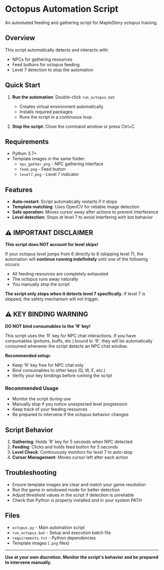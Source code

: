 # Octopus Automation Script

An automated feeding and gathering script for MapleStory octopus training.

## Overview

This script automatically detects and interacts with:
- NPCs for gathering resources
- Feed buttons for octopus feeding
- Level 7 detection to stop the automation

## Quick Start

1. **Run the automation**: Double-click `run_octopus.bat`
   - Creates virtual environment automatically
   - Installs required packages
   - Runs the script in a continuous loop

2. **Stop the script**: Close the command window or press Ctrl+C

## Requirements

- Python 3.7+
- Template images in the same folder:
  - `npc_gather.png` - NPC gathering interface
  - `feed.png` - Feed button
  - `level7.png` - Level 7 indicator

## Features

- **Auto-restart**: Script automatically restarts if it stops
- **Template matching**: Uses OpenCV for reliable image detection
- **Safe operation**: Moves cursor away after actions to prevent interference
- **Level detection**: Stops at level 7 to avoid interfering with bot behavior

## ⚠️ IMPORTANT DISCLAIMER

**This script does NOT account for level skips!**

If your octopus level jumps from 6 directly to 8 (skipping level 7), the automation will **continue running indefinitely** until one of the following occurs:

- All feeding resources are completely exhausted
- The octopus runs away naturally
- You manually stop the script

**The script only stops when it detects level 7 specifically.** If level 7 is skipped, the safety mechanism will not trigger.

## ⚠️ KEY BINDING WARNING

**DO NOT bind consumables to the 'R' key!**

This script uses the 'R' key for NPC chat interactions. If you have consumables (potions, buffs, etc.) bound to 'R', they will be automatically consumed whenever the script detects an NPC chat window.

**Recommended setup:**
- Keep 'R' key free for NPC chat only
- Bind consumables to other keys (Q, W, E, etc.)
- Verify your key bindings before running the script

### Recommended Usage

- Monitor the script during use
- Manually stop if you notice unexpected level progression
- Keep track of your feeding resources
- Be prepared to intervene if the octopus behavior changes

## Script Behavior

1. **Gathering**: Holds 'R' key for 5 seconds when NPC detected
2. **Feeding**: Clicks and holds feed button for 5 seconds
3. **Level Check**: Continuously monitors for level 7 to auto-stop
4. **Cursor Management**: Moves cursor left after each action

## Troubleshooting

- Ensure template images are clear and match your game resolution
- Run the game in windowed mode for better detection
- Adjust threshold values in the script if detection is unreliable
- Check that Python is properly installed and in your system PATH

## Files

- `octopus.py` - Main automation script
- `run_octopus.bat` - Setup and execution batch file
- `requirements.txt` - Python dependencies
- Template images (`.png` files)

---

**Use at your own discretion. Monitor the script's behavior and be prepared to intervene manually.**